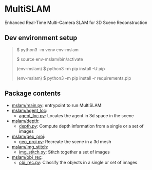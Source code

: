 # MultiSLAM
Enhanced Real-Time Multi-Camera SLAM for 3D Scene Reconstruction

## Dev environment setup
>   $ python3 -m venv env-mslam
>
>   $ source env-mslam/bin/activate
>
>   (env-mslam) $ python3 -m pip install -U pip
>
>   (env-mslam) $ python3 -m pip install -r requirements.pip

## Package contents
* [mslam/main.py](mslam/main.py): entrypoint to run MultiSLAM
* [mslam/agent_loc](mslam/agent_loc):
    - [agent_loc.py](mslam/agent_loc/agent_loc.py): Locates the agent in 3d space in the scene
* [mslam/depth](mslam/depth):
    - [depth.py](mslam/depth/depth.py): Compute depth information from a single or a set of images
* [mslam/geo_proj](mslam/geo_proj):
    - [geo_proj.py](mslam/geo_proj/geo_proj.py): Recreate the scene in a 3d mesh
* [mslam/img_stitch](mslam/img_stitch):
    - [img_stitch.py](mslam/img_stitch/img_stich.py): Stitch together a set of images
* [mslam/obj_rec](mslam/obj_rec):
    - [obj_rec.py](mslam/obj_rec/obj_rec.py): Classify the objects in a single or set of images